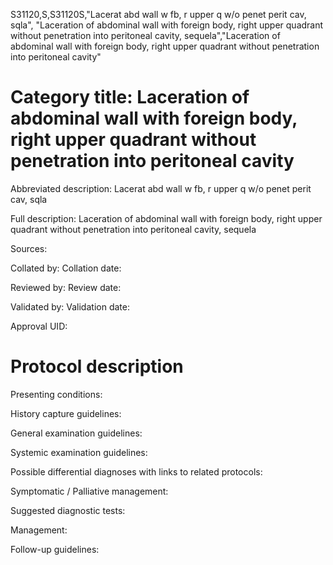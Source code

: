 S31120,S,S31120S,"Lacerat abd wall w fb, r upper q w/o penet perit cav, sqla", "Laceration of abdominal wall with foreign body, right upper quadrant without penetration into peritoneal cavity, sequela","Laceration of abdominal wall with foreign body, right upper quadrant without penetration into peritoneal cavity"
# Category title: Laceration of abdominal wall with foreign body, right upper quadrant without penetration into peritoneal cavity

Abbreviated description: Lacerat abd wall w fb, r upper q w/o penet perit cav, sqla

Full description: Laceration of abdominal wall with foreign body, right upper quadrant without penetration into peritoneal cavity, sequela

Sources:

Collated by:
Collation date:

Reviewed by:
Review date:

Validated by:
Validation date:

Approval UID:

# Protocol description

Presenting conditions:

History capture guidelines:

General examination guidelines:

Systemic examination guidelines:

Possible differential diagnoses with links to related protocols:

Symptomatic / Palliative management:

Suggested diagnostic tests:

Management:

Follow-up guidelines:
